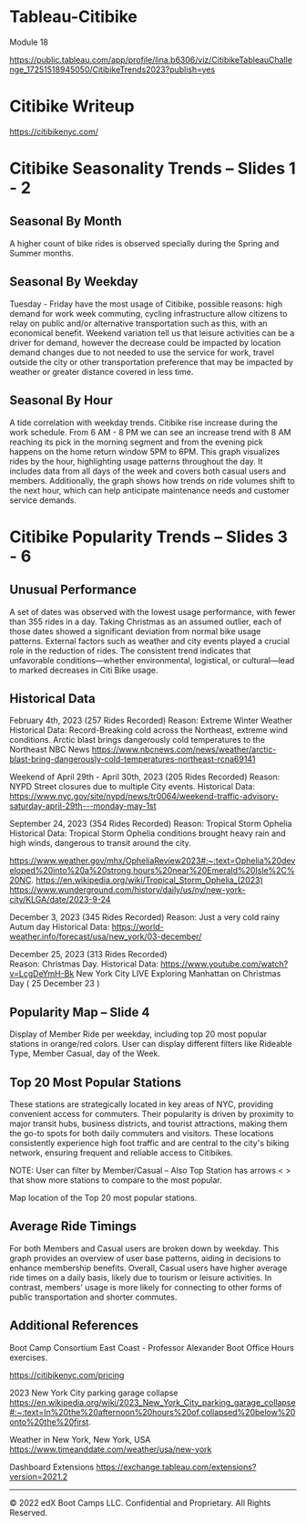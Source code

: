 # Tableau-Citibike
Module 18

https://public.tableau.com/app/profile/lina.b6306/viz/CitibikeTableauChallenge_17251518945050/CitibikeTrends2023?publish=yes

# Citibike Writeup
https://citibikenyc.com/ 

# Citibike Seasonality Trends – Slides 1 - 2

## Seasonal By Month
A higher count of bike rides is observed specially during the Spring and Summer months.

## Seasonal By Weekday
Tuesday - Friday have the most usage of Citibike, possible reasons: high demand for work week commuting, cycling infrastructure allow citizens to relay on public and/or alternative transportation such as this, with an economical benefit. Weekend variation tell us that leisure activities can be a driver for demand, however the decrease could be impacted by location demand changes due to not needed to use the service for work, travel outside the city or other transportation preference that may be impacted by weather or greater distance covered in less time.

## Seasonal By Hour
A tide correlation with weekday trends. Citibike rise increase during the work schedule. From 6 AM - 8 PM we can see an increase trend with 8 AM reaching its pick in the morning segment and from the evening pick happens on the home return window 5PM to 6PM. This graph visualizes rides by the hour, highlighting usage patterns throughout the day. It includes data from all days of the week and covers both casual users and members. Additionally, the graph shows how trends on ride volumes shift to the next hour, which can help anticipate maintenance needs and customer service demands.

# Citibike Popularity Trends – Slides 3 - 6

## Unusual Performance 
A set of dates was observed with the lowest usage performance, with fewer than 355 rides in a day. Taking Christmas as an assumed outlier, each of those dates showed a significant deviation from normal bike usage patterns. External factors such as weather and city events played a crucial role in the reduction of rides. The consistent trend indicates that unfavorable conditions—whether environmental, logistical, or cultural—lead to marked decreases in Citi Bike usage. 

## Historical Data

February 4th, 2023 (257 Rides Recorded) 
Reason: Extreme Winter Weather
Historical Data: Record-Breaking cold across the Northeast, extreme wind conditions. Arctic blast brings dangerously cold temperatures to the Northeast NBC News
https://www.nbcnews.com/news/weather/arctic-blast-bring-dangerously-cold-temperatures-northeast-rcna69141 


Weekend of April 29th - April 30th, 2023 (205 Rides Recorded)
Reason: NYPD Street closures due to multiple City events.
Historical Data: https://www.nyc.gov/site/nypd/news/tr0064/weekend-traffic-advisory-saturday-april-29th---monday-may-1st 
 

September 24, 2023 (354 Rides Recorded)
Reason: Tropical Storm Ophelia 
Historical Data: Tropical Storm Ophelia conditions brought heavy rain and high winds, dangerous to transit around the city.

https://www.weather.gov/mhx/OpheliaReview2023#:~:text=Ophelia%20developed%20into%20a%20strong,hours%20near%20Emerald%20Isle%2C%20NC. 
https://en.wikipedia.org/wiki/Tropical_Storm_Ophelia_(2023) 
https://www.wunderground.com/history/daily/us/ny/new-york-city/KLGA/date/2023-9-24 


December 3, 2023 (345 Rides Recorded)
Reason: Just a very cold rainy Autum day
Historical Data: https://world-weather.info/forecast/usa/new_york/03-december/ 

December 25, 2023 (313 Rides Recorded)  
Reason: Christmas Day.
Historical Data: https://www.youtube.com/watch?v=LcgDeYmH-Bk New York City LIVE Exploring Manhattan on Christmas Day ( 25 December 23 )


## Popularity Map – Slide 4
Display of Member Ride per weekday, including top 20 most popular stations in orange/red colors. User can display different filters like Rideable Type, Member Casual, day of the Week.

## Top 20 Most Popular Stations 
These stations are strategically located in key areas of NYC, providing convenient access for commuters. Their popularity is driven by proximity to major transit hubs, business districts, and tourist attractions, making them the go-to spots for both daily commuters and visitors. These locations consistently experience high foot traffic and are central to the city's biking network, ensuring frequent and reliable access to Citibikes.

NOTE: User can filter by Member/Casual – Also Top Station has arrows < > that show more stations to compare to the most popular. 

Map location of the Top 20 most popular stations.


## Average Ride Timings 

For both Members and Casual users are broken down by weekday. This graph provides an overview of user base patterns, aiding in decisions to enhance membership benefits. 
Overall, Casual users have higher average ride times on a daily basis, likely due to tourism or leisure activities. In contrast, members' usage is more likely for connecting to other forms of public transportation and shorter commutes.

## Additional References 
Boot Camp Consortium East Coast - Professor Alexander Boot Office Hours exercises.

https://citibikenyc.com/pricing 

2023 New York City parking garage collapse
https://en.wikipedia.org/wiki/2023_New_York_City_parking_garage_collapse#:~:text=In%20the%20afternoon%20hours%20of,collapsed%20below%20onto%20the%20first. 

Weather in New York, New York, USA
https://www.timeanddate.com/weather/usa/new-york 

Dashboard Extensions
https://exchange.tableau.com/extensions?version=2021.2 

---

© 2022 edX Boot Camps LLC. Confidential and Proprietary. All Rights Reserved.
